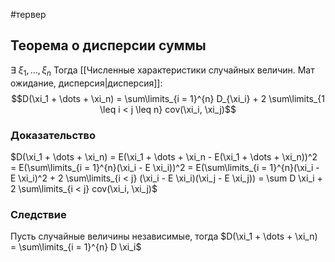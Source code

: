 #тервер 
## Теорема о дисперсии суммы
$\exists \ \xi_1, \dots, \xi_n$
Тогда [[Численные характеристики случайных величин. Мат ожидание, дисперсия|дисперсия]]: $$D(\xi_1 + \dots + \xi_n) = \sum\limits_{i = 1}^{n} D_{\xi_i} + 2 \sum\limits_{1 \leq i < j \leq n} cov(\xi_i, \xi_j)$$

### Доказательство
$D(\xi_1 + \dots + \xi_n) = E(\xi_1 + \dots + \xi_n - E(\xi_1 + \dots + \xi_n))^2 = E(\sum\limits_{i = 1}^{n}(\xi_i - E \xi_i))^2 = E(\sum\limits_{i = 1}^{n}(\xi_i - E \xi_i)^2 + 2 \sum\limits_{i < j} (\xi_i - E \xi_i)(\xi_j - E \xi_j)) = \sum D \xi_i + 2 \sum\limits_{i < j} cov(\xi_i, \xi_j)$

### Следствие
Пусть случайные величины независимые, тогда $D(\xi_1 + \dots + \xi_n) = \sum\limits_{i = 1}^{n} D \xi_i$